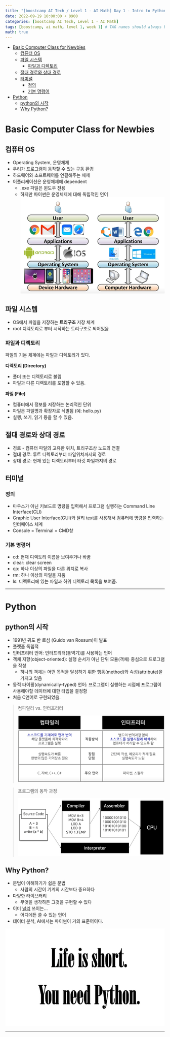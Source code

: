 ```yaml
---
title: "[boostcamp AI Tech / Level 1 - AI Math] Day 1 - Intro to Python"
date: 2022-09-19 10:00:00 + 0900
categories: [boostcamp AI Tech, Level 1 - AI Math]
tags: [boostcamp, ai math, level 1, week 1]	# TAG names should always be lowercase
math: true
---
```


- [Basic Computer Class for Newbies](#basic-computer-class-for-newbies)
  - [컴퓨터 OS](#컴퓨터-os)
  - [파일 시스템](#파일-시스템)
    - [파일과 디렉토리](#파일과-디렉토리)
  - [절대 경로와 상대 경로](#절대-경로와-상대-경로)
  - [터미널](#터미널)
    - [정의](#정의)
    - [기본 명령어](#기본-명령어)
- [Python](#python)
  - [python의 시작](#python의-시작)
  - [Why Python?](#why-python)

# Basic Computer Class for Newbies

## 컴퓨터 OS

* Operating System, 운영체제
* 우리가 프로그램이 동작할 수 있는 구동 환경
* 하드웨어와 소프트웨어를 연결해주는 체제
* 어플리케이션은 운영체제에 dependent
  * .exe 파일은 윈도우 전용
  * 하지만 파이썬은 운영체제에 대해 독립적인 언어
![](/assets/img/boostcamp/2022-09-23-00-15-19.png)

## 파일 시스템

* OS에서 파일을 저장하는 **트리구조** 저장 체계
* root 디렉토리로 부터 시작하는 트리구조로 되어있음

### 파일과 디렉토리

파일의 기본 체계에는 파일과 디렉토리가 있다.

**디렉토리 (Directory)**
* 폴더 또는 디렉토리로 불림
* 파일과 다른 디렉토리를 포함할 수 있음.

**파일 (File)**
* 컴퓨터에서 정보를 저장하는 논리적인 단위
* 파일은 파일명과 확장자로 식별됨 (예: hello.py)
* 실행, 쓰기, 읽기 등을 할 수 있음.

## 절대 경로와 상대 경로

* 경로 - 컴퓨터 파일의 고유한 위치, 트리구조상 노드의 연결
* 절대 경로: 루트 디렉토리부터 파일위치까지의 경로
* 상대 경로: 현재 있는 디렉토리부터 타깃 파일까지의 경로


## 터미널

### 정의

* 마우스가 아닌 키보드로 명령을 입력해서 프로그램 실행하는 Command Line Interface(CLI)
* Graphic User Interface(GUI)와 달리 text를 사용해서 컴퓨터에 명령을 입력하는 인터페이스 체계
* Console = Terminal = CMD창
  
### 기본 명령어

* cd: 현재 디렉토리 이름을 보여주거나 바꿈
* clear: clear screen
* cp: 하나 이상의 파일을 다른 위치로 복사
* rm: 하나 이상의 파일을 지움
* ls: 디렉토리에 있는 파일과 하위 디렉토리 목록을 보여줌.

- - -
# Python

## python의 시작

* 1991년 귀도 반 로섬 (Guido van Rossum)이 발표
* 플랫폼 독립적
* 인터프리터 언어: 인터프리터(통역기)를 사용하는 언어
* 객체 지향(object-oriented): 실행 순서가 아닌 단위 모듈(객체) 중심으로 프로그램을 작성
  * 하나의 객체는 어떤 목적을 달성하기 위한 행동(method)와 속성(attribute)을 가지고 있음
* 동적 타이핑(dynamically-typed) 언어: 프로그램이 실행하는 시점에 프로그램이 사용해야할 데이터에 대한 타입을 결정함
* 처음 C언어로 구현되었음.

> 컴파일러 vs. 인터프리터
> 
> ![](/assets/img/boostcamp/2022-09-23-00-39-56.png "컴파일러 vs. 인터프리터")

>프로그램의 동작 과정
>
>![](/assets/img/boostcamp/2022-09-23-00-40-58.png)

## Why Python?

* 문법이 이해하기가 쉽운 문법
  * 사람의 시간이 기계의 시간보다 중요하다
* 다양한 라이브러리
  * 무엇을 생각하든 그것을 구현할 수 있다
* 이미 [널리](https://en.wikipedia.org/wiki/List_of_Python_software#Applications) 쓰이는...
  * 어디에든 쓸 수 있는 언어
* 데이터 분석, AI에서는 파이썬이 거의 표준어이다.

![](/assets/img/boostcamp/2022-09-23-00-56-46.png)

- - -
